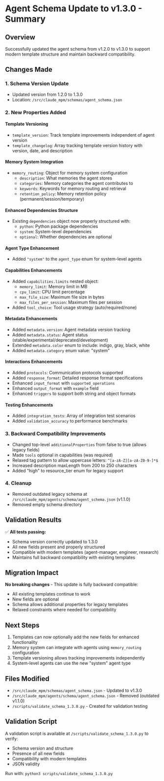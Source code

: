 # Agent Schema Update to v1.3.0 - Summary

## Overview
Successfully updated the agent schema from v1.2.0 to v1.3.0 to support modern template structure and maintain backward compatibility.

## Changes Made

### 1. **Schema Version Update**
- Updated version from 1.2.0 to 1.3.0
- Location: `/src/claude_mpm/schemas/agent_schema.json`

### 2. **New Properties Added**

#### Template Versioning
- `template_version`: Track template improvements independent of agent version
- `template_changelog`: Array tracking template version history with version, date, and description

#### Memory System Integration
- `memory_routing`: Object for memory system configuration
  - `description`: What memories the agent stores
  - `categories`: Memory categories the agent contributes to
  - `keywords`: Keywords for memory routing and retrieval
  - `retention_policy`: Memory retention policy (permanent/session/temporary)

#### Enhanced Dependencies Structure
- Existing `dependencies` object now properly structured with:
  - `python`: Python package dependencies
  - `system`: System-level dependencies
  - `optional`: Whether dependencies are optional

#### Agent Type Enhancement
- Added `"system"` to the `agent_type` enum for system-level agents

#### Capabilities Enhancements
- Added `capabilities.limits` nested object:
  - `memory_limit`: Memory limit in MB
  - `cpu_limit`: CPU limit percentage
  - `max_file_size`: Maximum file size in bytes
  - `max_files_per_session`: Maximum files per session
- Added `tool_choice`: Tool usage strategy (auto/required/none)

#### Metadata Enhancements
- Added `metadata.version`: Agent metadata version tracking
- Added `metadata.status`: Agent status (stable/experimental/deprecated/development)
- Extended `metadata.color` enum to include: indigo, gray, black, white
- Added `metadata.category` enum value: "system"

#### Interactions Enhancements
- Added `protocols`: Communication protocols supported
- Added `response_format`: Detailed response format specifications
- Enhanced `input_format` with `supported_operations`
- Enhanced `output_format` with `example` field
- Enhanced `triggers` to support both string and object formats

#### Testing Enhancements
- Added `integration_tests`: Array of integration test scenarios
- Added `validation_accuracy` to performance benchmarks

### 3. **Backward Compatibility Improvements**
- Changed top-level `additionalProperties` from false to true (allows legacy fields)
- Made `tools` optional in capabilities (was required)
- Relaxed tag pattern to allow uppercase letters: `^[a-zA-Z][a-zA-Z0-9-]*$`
- Increased description maxLength from 200 to 250 characters
- Added "high" to resource_tier enum for legacy support

### 4. **Cleanup**
- Removed outdated legacy schema at `/src/claude_mpm/agents/schema/agent_schema.json` (v1.1.0)
- Removed empty schema directory

## Validation Results

✅ **All tests passing:**
- Schema version correctly updated to 1.3.0
- All new fields present and properly structured
- Compatible with modern templates (agent-manager, engineer, research)
- Maintains full backward compatibility with existing templates

## Migration Impact

**No breaking changes** - This update is fully backward compatible:
- All existing templates continue to work
- New fields are optional
- Schema allows additional properties for legacy templates
- Relaxed constraints where needed for compatibility

## Next Steps

1. Templates can now optionally add the new fields for enhanced functionality
2. Memory system can integrate with agents using `memory_routing` configuration
3. Template versioning allows tracking improvements independently
4. System-level agents can use the new "system" agent type

## Files Modified

- `/src/claude_mpm/schemas/agent_schema.json` - Updated to v1.3.0
- `/src/claude_mpm/agents/schema/agent_schema.json` - Removed (outdated v1.1.0)
- `/scripts/validate_schema_1.3.0.py` - Created for validation testing

## Validation Script

A validation script is available at `/scripts/validate_schema_1.3.0.py` to verify:
- Schema version and structure
- Presence of all new fields
- Compatibility with modern templates
- JSON validity

Run with: `python3 scripts/validate_schema_1.3.0.py`
